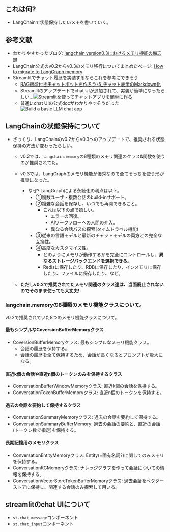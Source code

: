 ## これは何?

- LangChainで状態保持したいメモを書いていく。

## 参考文献

- わかりやすかったブログ: [langchain version0.3におけるメモリ機能の備忘録](https://qiita.com/ayoyo/items/276b4a6dc49037782b92)
- LangChain公式のv0.2からv0.3のメモリ移行についてまとめたページ: [How to migrate to LangGraph memory](https://python.langchain.com/docs/versions/migrating_memory/)
- Streamlitでチャット履歴を実装するならこれを参考にできそう
  - [RAG機能付きチャットボットを作ろう-5_チャット表示のMarkdown化](https://zenn.dev/bluetang/articles/chatbot_with_lc_st_chromadb_05)
  - Streamlitのアップデートでchat UIが追加されて、実装が簡単になったらしい...![Streamlitを使ってチャットアプリを簡単に作る](https://zenn.dev/nishijima13/articles/7ed472f51240b5)
  - 普通にchat UIの公式docがわかりやすそうだった![Build a basic LLM chat app
](https://docs.streamlit.io/develop/tutorials/chat-and-llm-apps/build-conversational-apps)

## LangChainの状態保持について

- ざっくり、LangChainのv0.2からv0.3へのアップデートで、推奨される状態保持の方法が変わったらしい。
  - v0.2では、`langchain.memory`の8種類のメモリ関連のクラス&関数を使うのが推奨されてた。
  - v0.3では、LangGraphのメモリ機能が優秀なので全てそっちを使う形が推奨になった。
    - なぜ? LangGraphによる永続化の利点は以下。
      - ①複数ユーザ・複数会話のbuild-inサポート。
      - ②複雑な会話を保存し、いつでも再開できること。
        - これは以下の点で嬉しい。
          - エラーの回復。
          - AIワークフローへの人間の介入。
          - 異なる会話パスの探索(タイムトラベル機能)
      - ③従来の言語モデルと最新のチャットモデルの両方との完全な互換性。
      - ④高度なカスタマイズ性。
        - どのようにメモリが動作するかを完全にコントロールし、**異なるストレージバックエンドを選択できる**。
        - Redisに保存したり、RDBに保存したり、インメモリに保存したり、ファイルに保存したり、など。

  - **ただしv0.2で推奨されてたメモリ関連のクラス達は、当面廃止されないのでそのまま使っても大丈夫!**

### langchain.memoryの8種類のメモリ機能クラスについて。

v0.2で推奨されていた8つのメモリ機能クラスについて。

#### 最もシンプルなCoversionBufferMemoryクラス

- CoversionBufferMemoryクラス: 最もシンプルなメモリ機能クラス。
  - 会話の履歴を保持する。
  - 会話の履歴を全て保持するため、会話が長くなるとプロンプトが膨大になる。

#### 直近k個の会話や直近n個のトークンのみを保持するクラス

- ConversationBufferWindowMemoryクラス: 直近k個の会話を保持する。
- ConversationTokenBufferMemoryクラス: 直近n個のトークンを保持する。

#### 過去の会話を要約して保持するクラス

- ConversationSummaryMemoryクラス: 過去の会話を要約して保持する。
- ConversationSummaryBufferMemory: 過去の会話の要約と、直近の会話(トークン数で指定)を保持する。

#### 長期記憶用のメモリクラス

- ConversationEntityMemoryクラス: Entity(=固有名詞?)に関してのみメモリを保持する。
- ConversationKGMemoryクラス: ナレッジグラフを作って会話についての情報を保持する。
- ConversationVectorStoreTokenBufferMemoryクラス: 過去会話をベクターストアに保持し、関連する会話のみ探索して用いる。


## streamlitのchat UIについて

- `st.chat_message`コンポーネント
- `st.chat_input`コンポーネント

